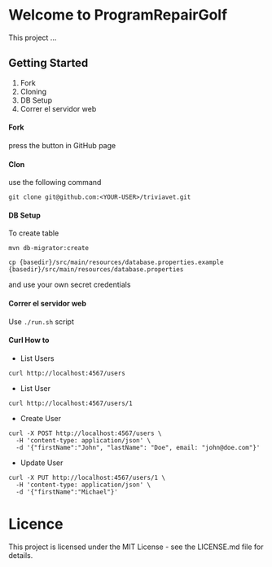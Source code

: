 Welcome to ProgramRepairGolf
============================

This project ...

Getting Started
---------------

1. Fork
2. Cloning
3. DB Setup
4. Correr el servidor web

#### Fork
press the button in GitHub page

#### Clon
use the following command
```
git clone git@github.com:<YOUR-USER>/triviavet.git
```

#### DB Setup

To create table
```
mvn db-migrator:create
```

```
cp {basedir}/src/main/resources/database.properties.example {basedir}/src/main/resources/database.properties
```
and use your own secret credentials

#### Correr el servidor web
Use `./run.sh` script

#### Curl How to 

* List Users
```
curl http://localhost:4567/users
```

* List User
```
curl http://localhost:4567/users/1
```

* Create User
```
curl -X POST http://localhost:4567/users \
  -H 'content-type: application/json' \
  -d '{"firstName":"John", "lastName": "Doe", email: "john@doe.com"}'
```

* Update User
```
curl -X PUT http://localhost:4567/users/1 \
  -H 'content-type: application/json' \
  -d '{"firstName":"Michael"}'
```

# Licence

This project is licensed under the MIT License - see the LICENSE.md file for details.
